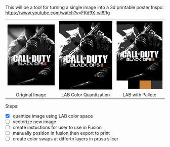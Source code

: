 
This will be a tool for turning a single image into a 3d printable poster
Inspo: https://www.youtube.com/watch?v=FKd9X-wl8Rg

<table>
  <tr>
    <td><img src="examples/test.png" width="300"/></td>
    <td><img src="examples/test_q.png" width="300"/></td>
    <td><img src="examples/test_q_pal.png" width="300"/></td>
  </tr>
  <tr>
    <td align="center">Original Image</td>
    <td align="center">LAB Color Quantization</td>
    <td align="center">LAB with Pallete</td>
  </tr>
</table>

Steps:
- [x] quantize image using LAB color space
- [ ] vectorize new image
- [ ] create instuctions for user to use in Fusion
- [ ] manually position in fusion then export to print
- [ ] create color swaps at differtn layers in prusa slicer

